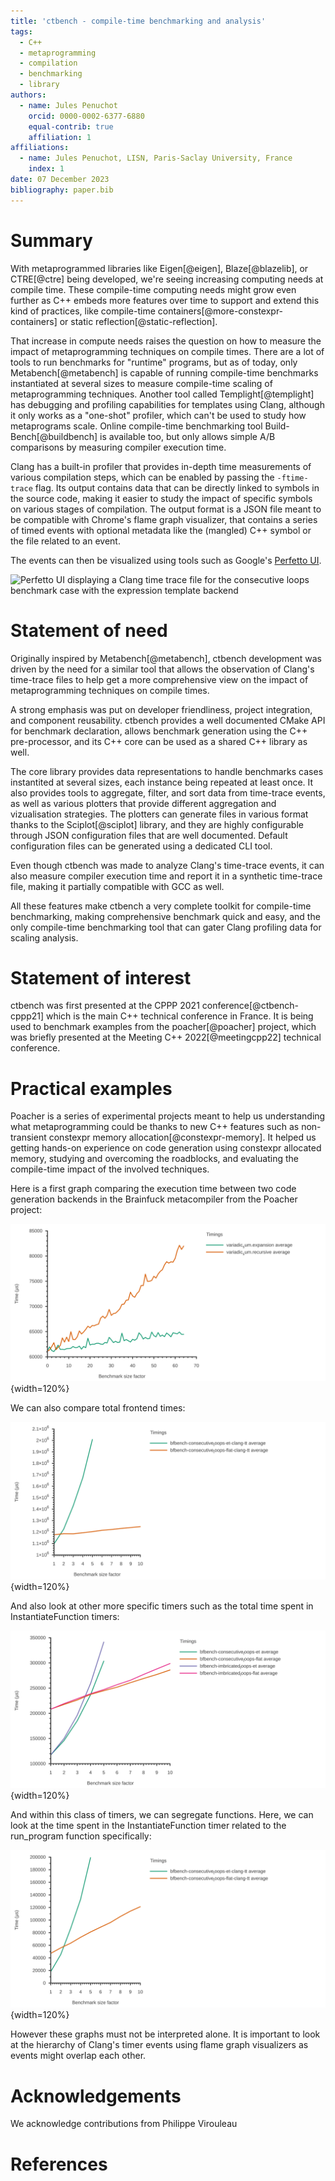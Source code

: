 ```yaml
---
title: 'ctbench - compile-time benchmarking and analysis'
tags:
  - C++
  - metaprogramming
  - compilation
  - benchmarking
  - library
authors:
  - name: Jules Penuchot
    orcid: 0000-0002-6377-6880
    equal-contrib: true
    affiliation: 1
affiliations:
  - name: Jules Penuchot, LISN, Paris-Saclay University, France
    index: 1
date: 07 December 2023
bibliography: paper.bib
---
```


# Summary

With metaprogrammed libraries like Eigen[@eigen], Blaze[@blazelib], or
CTRE[@ctre] being developed, we're seeing increasing computing needs at compile
time. These compile-time computing needs might grow even further as C++ embeds
more features over time to support and extend this kind of practices, like
compile-time containers[@more-constexpr-containers] or static
reflection[@static-reflection].

That increase in compute needs raises the question on how to measure the impact
of metaprogramming techniques on compile times. There are a lot of tools to run
benchmarks for "runtime" programs, but as of today, only Metabench[@metabench]
is capable of running compile-time benchmarks instantiated at several sizes to
measure compile-time scaling of metaprogramming techniques. Another tool called
Templight[@templight] has debugging and profiling capabilities for templates
using Clang, although it only works as a "one-shot" profiler, which can't be
used to study how metaprograms scale. Online compile-time benchmarking tool
Build-Bench[@buildbench] is available too, but only allows simple A/B
comparisons by measuring compiler execution time.

Clang has a built-in profiler that provides in-depth time measurements of
various compilation steps, which can be enabled by passing the `-ftime-trace`
flag. Its output contains data that can be directly linked to symbols in the
source code, making it easier to study the impact of specific symbols on various
stages of compilation. The output format is a JSON file meant to be compatible
with Chrome's flame graph visualizer, that contains a series of timed events
with optional metadata like the (mangled) C++ symbol or the file related to an
event.

The events can then be visualized using tools such as Google's
[Perfetto UI](https://ui.perfetto.dev/).

![Perfetto UI displaying a Clang time trace file for the consecutive loops
benchmark case with the expression template backend](
docs/images/perfetto-ui.png)

# Statement of need

Originally inspired by Metabench[@metabench], ctbench development was
driven by the need for a similar tool that allows the observation of Clang's
time-trace files to help get a more comprehensive view on the impact of
metaprogramming techniques on compile times.

A strong emphasis was put on developer friendliness, project integration, and
component reusability. ctbench provides a well documented CMake API for
benchmark declaration, allows benchmark generation using the C++ pre-processor,
and its C++ core can be used as a shared C++ library as well.

The core library provides data representations to handle benchmarks cases
instantited at several sizes, each instance being repeated at least once. It
also provides tools to aggregate, filter, and sort data from time-trace events,
as well as various plotters that provide different aggregation and vizualisation
strategies. The plotters can generate files in various format thanks to the
Sciplot[@sciplot] library, and they are highly configurable through JSON
configuration files that are well documented. Default configuration files can be
generated using a dedicated CLI tool.

Even though ctbench was made to analyze Clang's time-trace events, it can also
measure compiler execution time and report it in a synthetic time-trace file,
making it partially compatible with GCC as well.

All these features make ctbench a very complete toolkit for compile-time
benchmarking, making comprehensive benchmark quick and easy, and the only
compile-time benchmarking tool that can gater Clang profiling data for scaling
analysis.

# Statement of interest

ctbench was first presented at the CPPP 2021 conference[@ctbench-cppp21] which
is the main C++ technical conference in France. It is being used to benchmark
examples from the poacher[@poacher] project, which was briefly presented at the
Meeting C++ 2022[@meetingcpp22] technical conference.

# Practical examples

Poacher is a series of experimental projects meant to help us understanding what
metaprogramming could be thanks to new C++ features such as non-transient
constexpr memory allocation[@constexpr-memory]. It helped us getting hands-on
experience on code generation using constexpr allocated memory, studying and
overcoming the roadblocks, and evaluating the compile-time impact of the
involved techniques.

Here is a first graph comparing the execution time between two code generation
backends in the Brainfuck metacompiler from the Poacher project:

![ExecuteCompiler time curve](docs/images/ExecuteCompiler.svg){width=120%}

We can also compare total frontend times:

![Total Frontend time curve](docs/images/Total_Frontend.svg){width=120%}

And also look at other more specific timers such as the total time spent in
InstantiateFunction timers:

![Total InstantiateFunction time curve](docs/images/Total_InstantiateFunction.svg){width=120%}

And within this class of timers, we can segregate functions. Here, we can look
at the time spent in the InstantiateFunction timer related to the run_program
function specifically:

![run_programprogram_string time curve](docs/images/InstantiateFunction/run_programprogram_string.svg){width=120%}

However these graphs must not be interpreted alone. It is important to look at
the hierarchy of Clang's timer events using flame graph visualizers as events
might overlap each other.

<!--`Gala` is an Astropy-affiliated Python package for galactic dynamics. Python
enables wrapping low-level languages (e.g., C) for speed without losing
flexibility or ease-of-use in the user-interface. The API for `Gala` was
designed to provide a class-based and user-friendly interface to fast (C or
Cython-optimized) implementations of common operations such as gravitational
potential and force evaluation, orbit integration, dynamical transformations,
and chaos indicators for nonlinear dynamics. `Gala` also relies heavily on and
interfaces well with the implementations of physical units and astronomical
coordinate systems in the `Astropy` package [@astropy] (`astropy.units` and
`astropy.coordinates`).-->

<!--`Gala` was designed to be used by both astronomical researchers and by
students in courses on gravitational dynamics or astronomy. It has already been
used in a number of scientific publications [@Pearson:2017] and has also been
used in graduate courses on Galactic dynamics to, e.g., provide interactive
visualizations of textbook material [@Binney:2008]. The combination of speed,
design, and support for Astropy functionality in `Gala` will enable exciting
scientific explorations of forthcoming data releases from the *Gaia* mission
[@gaia] by students and experts alike.-->

<!--
# Reference

## Citations

https://pandoc.org/MANUAL.html#extension-citations

## Figures

Figures can be included like this:
![Caption for example figure.\label{fig:example}](figure.png)
and referenced from text using \autoref{fig:example}.

Figure sizes can be customized by adding an optional second parameter:
![Caption for example figure.](figure.png){ width=20% }
-->

# Acknowledgements

We acknowledge contributions from Philippe Virouleau

# References
